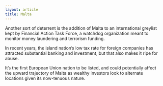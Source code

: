 ```yaml
---
layout: article
title: Malta
---
```


Another sort of deterrent is the addition of Malta to an international greylist kept by Financial Action Task Force, a watchdog organization meant to monitor money laundering and terrorism funding.

In recent years, the island nation’s low tax rate for foreign companies has attracted substantial banking and investment, but that also makes it ripe for abuse.

It’s the first European Union nation to be listed, and could potentially affect the upward trajectory of Malta as wealthy investors look to alternate locations given its now-tenuous nature.
